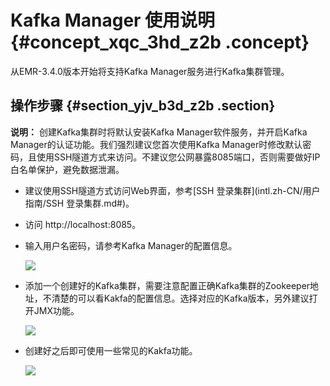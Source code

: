 # Kafka Manager 使用说明 {#concept_xqc_3hd_z2b .concept}

从EMR-3.4.0版本开始将支持Kafka Manager服务进行Kafka集群管理。

## 操作步骤 {#section_yjv_b3d_z2b .section}

**说明：** 创建Kafka集群时将默认安装Kafka Manager软件服务，并开启Kafka Manager的认证功能。我们强烈建议您首次使用Kafka Manager时修改默认密码，且使用SSH隧道方式来访问。不建议您公网暴露8085端口，否则需要做好IP白名单保护，避免数据泄漏。

-   建议使用SSH隧道方式访问Web界面，参考[SSH 登录集群](intl.zh-CN/用户指南/SSH 登录集群.md#)。
-   访问 http://localhost:8085。
-   输入用户名密码，请参考Kafka Manager的配置信息。

    ![](http://static-aliyun-doc.oss-cn-hangzhou.aliyuncs.com/assets/img/17903/153959404610849_zh-CN.png)

-   添加一个创建好的Kafka集群，需要注意配置正确Kafka集群的Zookeeper地址，不清楚的可以看Kakfa的配置信息。选择对应的Kafka版本，另外建议打开JMX功能。

    ![](http://static-aliyun-doc.oss-cn-hangzhou.aliyuncs.com/assets/img/17903/153959404610850_zh-CN.png)

-   创建好之后即可使用一些常见的Kakfa功能。

    ![](http://static-aliyun-doc.oss-cn-hangzhou.aliyuncs.com/assets/img/17903/153959404610851_zh-CN.png)


